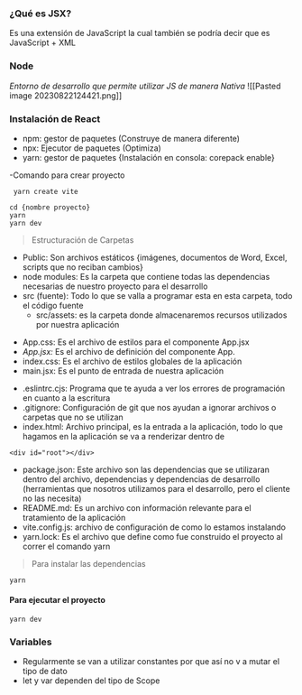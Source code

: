 ### ¿Qué es JSX?
Es una extensión de JavaScript la cual también se podría decir que es JavaScript + XML
### Node
*Entorno de desarrollo que permite utilizar JS de manera Nativa*
![[Pasted image 20230822124421.png]]
### Instalación de React
- npm: gestor de paquetes (Construye de manera diferente)
- npx: Ejecutor de paquetes (Optimiza)
- yarn: gestor de paquetes  {Instalación en consola: corepack enable}

-Comando para crear proyecto
```
 yarn create vite
 ```
```
cd {nombre proyecto}
yarn
yarn dev
```
> Estructuración de Carpetas

- Public: Son archivos estáticos {imágenes, documentos de Word, Excel, scripts que no reciban cambios}
- node modules: Es la carpeta que contiene todas las dependencias necesarias de nuestro proyecto para el desarrollo
- src (fuente): Todo lo que se valla a programar esta en esta carpeta, todo el código fuente
	* src/assets: es la carpeta donde almacenaremos recursos utilizados por nuestra aplicación
* App.css: Es el archivo de estilos para el componente App.jsx
* _App.jsx:_ Es el archivo de definición del componente App.
* index.css: Es el archivo de estilos globales de la aplicación
* main.jsx: Es el punto de entrada de nuestra aplicación
- .eslintrc.cjs: Programa que te ayuda a ver los errores de programación en cuanto a la escritura
- .gitignore: Configuración de git que nos ayudan a ignorar archivos o carpetas que no se utilizan 
- index.html: Archivo principal, es la entrada a la aplicación, todo lo que hagamos en la aplicación se va a renderizar dentro de 
```
<div id="root"></div>
```
- package.json: Este archivo son las dependencias que se utilizaran dentro del archivo, dependencias y dependencias de desarrollo (herramientas que nosotros utilizamos para el desarrollo, pero el cliente no las necesita)
- README.md: Es un archivo con información relevante para el tratamiento de la aplicación
- vite.config.js: archivo de configuración de como lo estamos instalando
- yarn.lock: Es el archivo que define como fue construido el proyecto al correr el comando yarn

> Para instalar las dependencias
~~~
yarn
~~~

#### Para ejecutar el proyecto
~~~
yarn dev
~~~

### Variables

- Regularmente se van a utilizar constantes por que así no v a mutar el tipo de dato
- let y var dependen del tipo de Scope
